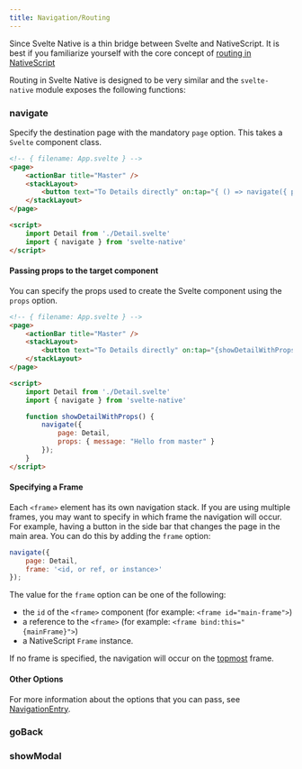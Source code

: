```yaml
---
title: Navigation/Routing
---
```


Since Svelte Native is a thin bridge between Svelte and NativeScript. It is best if you familiarize yourself with the core concept of [routing in NativeScript](https://docs.nativescript.org/core-concepts/navigation)

Routing in Svelte Native is designed to be very similar and the `svelte-native` module exposes the following functions:

### navigate

Specify the destination page with the mandatory `page` option. This takes a `Svelte` component class.

```html
<!-- { filename: App.svelte } -->
<page>
    <actionBar title="Master" />
    <stackLayout>
        <button text="To Details directly" on:tap="{ () => navigate({ page: Detail }) }" />
    </stackLayout>
</page>

<script>
    import Detail from './Detail.svelte'
    import { navigate } from 'svelte-native'
</script>
```

#### Passing props to the target component

You can specify the props used to create the Svelte component using the `props` option.

```html
<!-- { filename: App.svelte } -->
<page>
    <actionBar title="Master" />
    <stackLayout>
        <button text="To Details directly" on:tap="{showDetailWithProps}" />
    </stackLayout>
</page>

<script>
    import Detail from './Detail.svelte'
    import { navigate } from 'svelte-native'

    function showDetailWithProps() {
        navigate({ 
            page: Detail,
            props: { message: "Hello from master" }
        });
    }
</script>
```

#### Specifying a Frame

Each `<frame>` element has its own navigation stack. If you are using multiple frames, you may want to specify in which frame the navigation will occur. For example, having a button in the side bar that changes the page in the main area. You can do this by adding the `frame` option:

```js
navigate({ 
    page: Detail,
    frame: '<id, or ref, or instance>'
});
```

The value for the `frame` option can be one of the following:
* the `id` of the `<frame>` component (for example: `<frame id="main-frame">`)
* a reference to the `<frame>` (for example: `<frame bind:this="{mainFrame}">`)
* a NativeScript `Frame` instance.

If no frame is specified, the navigation will occur on the [topmost](https://docs.nativescript.org/api-reference/modules/_ui_frame_#topmost) frame.

#### Other Options

For more information about the options that you can pass, see [NavigationEntry](https://docs.nativescript.org/api-reference/interfaces/_ui_frame_.navigationentry).


### goBack

### showModal




